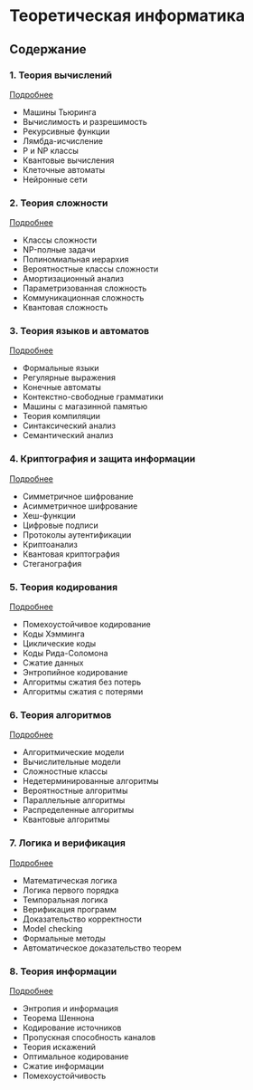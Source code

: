 # Теоретическая информатика

## Содержание

### 1. Теория вычислений
[Подробнее](/fundamentals/theoretical-cs/computation/index.md)
- Машины Тьюринга
- Вычислимость и разрешимость
- Рекурсивные функции
- Лямбда-исчисление
- P и NP классы
- Квантовые вычисления
- Клеточные автоматы
- Нейронные сети

### 2. Теория сложности
[Подробнее](/fundamentals/theoretical-cs/complexity/index.md)
- Классы сложности
- NP-полные задачи
- Полиномиальная иерархия
- Вероятностные классы сложности
- Амортизационный анализ
- Параметризованная сложность
- Коммуникационная сложность
- Квантовая сложность

### 3. Теория языков и автоматов
[Подробнее](/fundamentals/theoretical-cs/languages/index.md)
- Формальные языки
- Регулярные выражения
- Конечные автоматы
- Контекстно-свободные грамматики
- Машины с магазинной памятью
- Теория компиляции
- Синтаксический анализ
- Семантический анализ

### 4. Криптография и защита информации
[Подробнее](/fundamentals/theoretical-cs/cryptography/index.md)
- Симметричное шифрование
- Асимметричное шифрование
- Хеш-функции
- Цифровые подписи
- Протоколы аутентификации
- Криптоанализ
- Квантовая криптография
- Стеганография

### 5. Теория кодирования
[Подробнее](/fundamentals/theoretical-cs/coding-theory/index.md)
- Помехоустойчивое кодирование
- Коды Хэмминга
- Циклические коды
- Коды Рида-Соломона
- Сжатие данных
- Энтропийное кодирование
- Алгоритмы сжатия без потерь
- Алгоритмы сжатия с потерями

### 6. Теория алгоритмов
[Подробнее](/fundamentals/theoretical-cs/algorithm-theory/index.md)
- Алгоритмические модели
- Вычислительные модели
- Сложностные классы
- Недетерминированные алгоритмы
- Вероятностные алгоритмы
- Параллельные алгоритмы
- Распределенные алгоритмы
- Квантовые алгоритмы

### 7. Логика и верификация
[Подробнее](/fundamentals/theoretical-cs/logic/index.md)
- Математическая логика
- Логика первого порядка
- Темпоральная логика
- Верификация программ
- Доказательство корректности
- Model checking
- Формальные методы
- Автоматическое доказательство теорем

### 8. Теория информации
[Подробнее](/fundamentals/theoretical-cs/information-theory/index.md)
- Энтропия и информация
- Теорема Шеннона
- Кодирование источников
- Пропускная способность каналов
- Теория искажений
- Оптимальное кодирование
- Сжатие информации
- Помехоустойчивость
